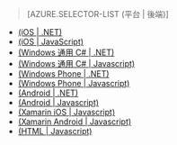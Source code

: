 ﻿> [AZURE.SELECTOR-LIST (平台 | 後端)]
- [(iOS | .NET)](../articles/mobile-services-dotnet-backend-ios-get-started-data.md)
- [(iOS | JavaScript)](../articles/mobile-services-ios-get-started-data.md)
- [(Windows 通用 C# | .NET)](../articles/mobile-services-dotnet-backend-windows-universal-dotnet-get-started-data.md)
- [(Windows 通用 C# | Javascript)](../articles/mobile-services-javascript-backend-windows-universal-dotnet-get-started-data.md)
- [(Windows Phone | .NET)](../articles/mobile-services-dotnet-backend-windows-phone-get-started-data.md)
- [(Windows Phone | Javascript)](../articles/mobile-services-javascript-backend-windows-phone-get-started-data.md)
- [(Android | .NET)](../articles/mobile-services-dotnet-backend-android-get-started-data.md)
- [(Android | Javascript)](../articles/mobile-services-android-get-started-data.md)
- [(Xamarin iOS | Javascript)](../articles/partner-xamarin-mobile-services-ios-get-started-data.md)
- [(Xamarin Android | Javascript)](../articles/partner-xamarin-mobile-services-android-get-started-data.md)
- [(HTML | Javascript)](../articles/mobile-services-html-get-started-data.md)

<!--HONumber=49-->